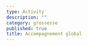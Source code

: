 ```yaml
---
type: Activity
description: ""
category: grossesse
published: true
title: Accompagnement global
---
```


